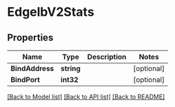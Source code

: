 # EdgelbV2Stats

## Properties

Name | Type | Description | Notes
------------ | ------------- | ------------- | -------------
**BindAddress** | **string** |  | [optional] 
**BindPort** | **int32** |  | [optional] 

[[Back to Model list]](../README.md#documentation-for-models) [[Back to API list]](../README.md#documentation-for-api-endpoints) [[Back to README]](../README.md)


